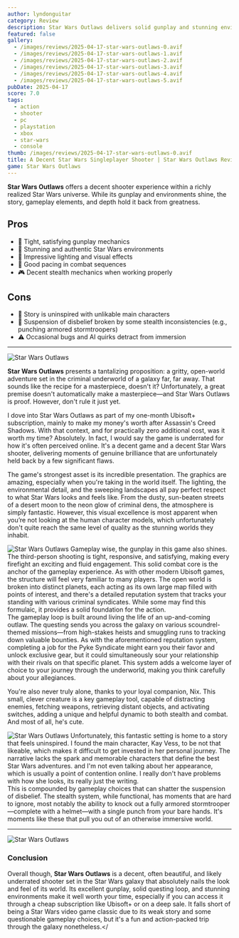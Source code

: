 ```yaml
---
author: lyndonguitar
category: Review
description: Star Wars Outlaws delivers solid gunplay and stunning environments, but suffers from a lackluster story and some suspension-of-disbelief moments, especially in stealth gameplay.
featured: false
gallery:
  - /images/reviews/2025-04-17-star-wars-outlaws-0.avif
  - /images/reviews/2025-04-17-star-wars-outlaws-1.avif
  - /images/reviews/2025-04-17-star-wars-outlaws-2.avif
  - /images/reviews/2025-04-17-star-wars-outlaws-3.avif
  - /images/reviews/2025-04-17-star-wars-outlaws-4.avif
  - /images/reviews/2025-04-17-star-wars-outlaws-5.avif
pubDate: 2025-04-17
score: 7.0
tags:
  - action
  - shooter
  - pc
  - playstation
  - xbox
  - star-wars
  - console
thumb: /images/reviews/2025-04-17-star-wars-outlaws-0.avif
title: A Decent Star Wars Singleplayer Shooter | Star Wars Outlaws Review
game: Star Wars Outlaws
---
```


**Star Wars Outlaws** offers a decent shooter experience within a richly realized Star Wars universe. While its gunplay and environments shine, the story, gameplay elements, and depth hold it back from greatness.

## Pros
- 🔫 Tight, satisfying gunplay mechanics  
- 🌌 Stunning and authentic Star Wars environments  
- 🎨 Impressive lighting and visual effects  
- 🎯 Good pacing in combat sequences  
- 🎮 Decent stealth mechanics when working properly  

## Cons
- 📖 Story is uninspired with unlikable main characters  
- 🤨 Suspension of disbelief broken by some stealth inconsistencies (e.g., punching armored stormtroopers)  
- ⚠️ Occasional bugs and AI quirks detract from immersion  

---
<div class="flex flex-col md:flex-row-reverse items-center gap-6 mb-12 pb-6 border-b border-slate-700">
  <img
    src=/images/reviews/2025-04-17-star-wars-outlaws-1.avif
    alt="Star Wars Outlaws"
    class="w-full md:w-2/5 rounded shadow"
     />
<div>

**Star Wars Outlaws** presents a tantalizing proposition: a gritty, open-world adventure set in the criminal underworld of a galaxy far, far away. That sounds like the recipe for a masterpiece, doesn't it? Unfortunately, a great premise doesn't automatically make a masterpiece—and Star Wars Outlaws is proof. However, don't rule it just yet.

I dove into Star Wars Outlaws as part of my one-month Ubisoft+ subscription, mainly to make my money's worth after Assassin's Creed Shadows. With that context, and for practically zero additional cost, was it worth my time? Absolutely. In fact, I would say the game is underrated for how it's often perceived online. It's a decent game and a decent Star Wars shooter, delivering moments of genuine brilliance that are unfortunately held back by a few significant flaws.
</div></div>

The game's strongest asset is its incredible presentation. The graphics are amazing, especially when you're taking in the world itself. The lighting, the environmental detail, and the sweeping landscapes all pay perfect respect to what Star Wars looks and feels like. From the dusty, sun-beaten streets of a desert moon to the neon glow of criminal dens, the atmosphere is simply fantastic. However, this visual excellence is most apparent when you’re not looking at the human character models, which unfortunately don't quite reach the same level of quality as the stunning worlds they inhabit.
<div class="flex flex-col md:flex-row items-center gap-6 mb-12 pb-6 border-b border-slate-700">
  <img
    src=/images/reviews/2025-04-17-star-wars-outlaws-2.avif
    alt="Star Wars Outlaws"
    class="w-full md:w-2/5 rounded shadow"
     />
Gameplay wise, the gunplay in this game also shines. The third-person shooting is tight, responsive, and satisfying, making every firefight an exciting and fluid engagement. This solid combat core is the anchor of the gameplay experience. As with other modern Ubisoft games, the structure will feel very familiar to many players. The open world is broken into distinct planets, each acting as its own large map filled with points of interest, and there's a detailed reputation system that tracks your standing with various criminal syndicates. While some may find this formulaic, it provides a solid foundation for the action.
</div>
The gameplay loop is built around living the life of an up-and-coming outlaw. The questing sends you across the galaxy on various scoundrel-themed missions—from high-stakes heists and smuggling runs to tracking down valuable bounties. As with the aforementioned reputation system, completing a job for the Pyke Syndicate might earn you their favor and unlock exclusive gear, but it could simultaneously sour your relationship with their rivals on that specific planet. This system adds a welcome layer of choice to your journey through the underworld, making you think carefully about your allegiances.

You're also never truly alone, thanks to your loyal companion, Nix. This small, clever creature is a key gameplay tool, capable of distracting enemies, fetching weapons, retrieving distant objects, and activating switches, adding a unique and helpful dynamic to both stealth and combat. And most of all, he's cute.
<div class="flex flex-col md:flex-row-reverse items-center gap-6 mb-12 pb-6 border-b border-slate-700">
  <img
    src=/images/reviews/2025-04-17-star-wars-outlaws-3.avif
    alt="Star Wars Outlaws"
    class="w-full md:w-2/5 rounded shadow"
     />
Unfortunately, this fantastic setting is home to a story that feels uninspired. I found the main character, Kay Vess, to be not that likeable, which makes it difficult to get invested in her personal journey. The narrative lacks the spark and memorable characters that define the best Star Wars adventures. and I'm not even talking about her appearance, which is usually a point of contention online. I really don't have problems with how she looks, its really just the writing. 
</div>
This is compounded by gameplay choices that can shatter the suspension of disbelief. The stealth system, while functional, has moments that are hard to ignore, most notably the ability to knock out a fully armored stormtrooper—complete with a helmet—with a single punch from your bare hands. It's moments like these that pull you out of an otherwise immersive world.

---
<div class="flex flex-col md:flex-row-reverse items-center gap-6 mb-12 pb-6 border-b border-slate-700">
  <img
    src=/images/reviews/2025-04-17-star-wars-outlaws-4.avif
    alt="Star Wars Outlaws"
    class="w-full md:w-2/5 rounded shadow"
     />
<div>

### Conclusion
Overall though, **Star Wars Outlaws** is a decent, often beautiful, and likely underrated shooter set in the Star Wars galaxy that absolutely nails the look and feel of its world. Its excellent gunplay, solid questing loop, and stunning environments make it well worth your time, especially if you can access it through a cheap subscription like Ubisoft+ or on a deep sale. It falls short of being a Star Wars video game classic due to its weak story and some questionable gameplay choices, but it's a fun and action-packed trip through the galaxy nonetheless.</<div></div>
